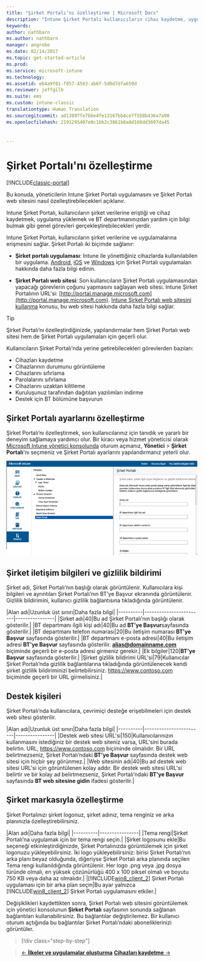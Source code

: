 ```yaml
---
title: "Şirket Portalı’nı özelleştirme | Microsoft Docs"
description: "Intune Şirket Portalı kullanıcıların cihaz kaydetme, uygulama yükleme ve BT departmanı bilgilerine ulaşma gibi sık kullanılan görevleri gerçekleştirmesini sağlar."
keywords: 
author: nathbarn
ms.author: nathbarn
manager: angrobe
ms.date: 02/14/2017
ms.topic: get-started-article
ms.prod: 
ms.service: microsoft-intune
ms.technology: 
ms.assetid: eb4a9f01-f857-4563-ab6f-5d0d7dfa659d
ms.reviewer: jeffgilb
ms.suite: ems
ms.custom: intune-classic
translationtype: Human Translation
ms.sourcegitcommit: ad13897fe7bbe4fe13167bb4ce7f558b436a7a90
ms.openlocfilehash: 2191295407e0c1bb2c3861b8a8d168dd3697da45


---
```


# <a name="customize-the-company-portal"></a>Şirket Portalı'nı özelleştirme

[!INCLUDE[classic-portal](../includes/classic-portal.md)]

Bu konuda, yöneticilerin Intune Şirket Portalı uygulamasını ve Şirket Portalı web sitesini nasıl özelleştirebilecekleri açıklanır.

Intune Şirket Portalı, kullanıcıların şirket verilerine eriştiği ve cihaz kaydetmek, uygulama yüklemek ve BT departmanınızdan yardım için bilgi bulmak gibi genel görevleri gerçekleştirebilecekleri yerdir.

Intune Şirket Portalı, kullanıcıların şirket verilerine ve uygulamalarına erişmesini sağlar. Şirket Portalı iki biçimde sağlanır:

-   **Şirket portalı uygulaması**: Intune ile yönettiğiniz cihazlarda kullanılabilen bir uygulama. [Android](/Intune/EndUser/using-your-android-device-with-intune), [iOS](/Intune/EndUser/using-your-iOS-or-macOS-device-with-intune) ve [Windows](/Intune/EndUser/using-your-windows-device-with-intune) için Şirket Portalı uygulamaları hakkında daha fazla bilgi edinin.


- **Şirket Portalı web sitesi**: Son kullanıcıların Şirket Portalı uygulamasından yapacağı görevlerin çoğunu yapmasını sağlayan web sitesi. Intune Şirket Portalının URL'si: [http://portal.manage.microsoft.com](http://portal.manage.microsoft.com). [Intune Şirket Portalı web sitesini kullanma](/Intune/EndUser/using-the-intune-company-portal-website) konusu, bu web sitesi hakkında daha fazla bilgi sağlar.

> [!TIP]
> Şirket Portalı’nı özelleştirdiğinizde, yapılandırmalar hem Şirket Portalı web sitesi hem de Şirket Portalı uygulamaları için geçerli olur.

Kullanıcıların Şirket Portalı’nda yerine getirebilecekleri görevlerden bazıları:

-   Cihazları kaydetme
-   Cihazlarının durumunu görüntüleme
-   Cihazlarını sıfırlama
-   Parolalarını sıfırlama
-   Cihazlarını uzaktan kilitleme
-   Kuruluşunuz tarafından dağıtılan yazılımları indirme
-   Destek için BT bölümüne başvurun

## <a name="customize-company-portal-settings"></a>Şirket Portalı ayarlarını özelleştirme
Şirket Portalı’nı özelleştirmek, son kullanıcılarınız için tanıdık ve yararlı bir deneyim sağlamaya yardımcı olur. Bir kiracı veya hizmet yöneticisi olarak [Microsoft Intune yönetici konsolunda](https://manage.microsoft.com) oturum açmanız, **Yönetici** &gt; **Şirket Portalı**'nı seçmeniz ve Şirket Portalı ayarlarını yapılandırmanız yeterli olur.

![admin-console-admin-workspace-comp-portal-settings](./media/companyportal.png)

## <a name="company-contact-information-and-privacy-statement"></a>Şirket iletişim bilgileri ve gizlilik bildirimi
Şirket adı, Şirket Portalı’nın başlığı olarak görüntülenir. Kullanıcılara kişi bilgileri ve ayrıntıları Şirket Portalı’nın BT’ye Başvur ekranında görüntülenir. Gizlilik bildirimini, kullanıcı gizlilik bağlantısına tıkladığında görüntülenir.

|Alan adı|Uzunluk üst sınırı|Daha fazla bilgi|
    |----------|------------------------|----------------|
    |Şirket adı|40|Bu ad Şirket Portalı’nın başlığı olarak gösterilir.|
    |BT departmanı ilgili kişi adı|40|Bu ad **BT’ye Başvur**sayfasında gösterilir.|
    |BT departmanı telefon numarası|20|Bu iletişim numarası **BT'ye Başvur** sayfasında gösterilir.|
    |BT departmanı e-posta adresi|40|Bu iletişim adresi **BT'ye Başvur** sayfasında gösterilir. **alias@domainname.com** biçiminde geçerli bir e-posta adresi girmeniz gerekir.|
    |Ek bilgiler|120|**BT'ye Başvur** sayfasında gösterilir.|
    |Şirket gizlilik bildirimi URL'si|79|Kullanıcılar Şirket Portalı’nda gizlilik bağlantılarına tıkladığında görüntülenecek kendi şirket gizlilik bildiriminizi belirtebilirsiniz. https://www.contoso.com biçiminde geçerli bir URL girmelisiniz.|

## <a name="support-contacts"></a>Destek kişileri
Şirket Portalı’nda kullanıcılara, çevrimiçi desteğe erişebilmeleri için destek web sitesi gösterilir.

|Alan adı|Uzunluk üst sınırı|Daha fazla bilgi|
    |----------|------------------------|----------------|
    |Destek web sitesi URL'si|150|Kullanıcılarınızın kullanmasını istediğiniz bir destek web siteniz varsa, URL'sini burada belirtin. URL, https://www.contoso.com biçiminde olmalıdır. Bir URL belirtmezseniz, Şirket Portalı’ndaki **BT'ye Başvur** sayfasında destek web sitesi için hiçbir şey görünmez.|
    |Web sitesinin adı|40|Bu ad destek web sitesi URL'si için görüntülenen kolay addır. Bir destek web sitesi URL'si belirtir ve bir kolay ad belirtmezseniz, Şirket Portalı’ndaki **BT'ye Başvur** sayfasında **BT web sitesine gidin** ifadesi gösterilir.|

## <a name="company-branding-customization"></a>Şirket markasıyla özelleştirme
Şirket Portalınızı şirket logonuz, şirket adınız, tema renginiz ve arka planınızla özelleştirebilirsiniz.

|Alan adı|Daha fazla bilgi|
    |----------|----------------|
    |Tema rengi|Şirket Portalı’na uygulamak için bir tema rengi seçin.|
    |Şirket logosunu ekle|Bu seçeneği etkinleştirdiğinizde, Şirket Portalınızda görüntülemek için şirket logonuzu yükleyebilirsiniz. İki logo yükleyebilirsiniz: birisi Şirket Portalı’nın arka planı beyaz olduğunda, diğeriyse Şirket Portalı arka planında seçilen Tema rengi kullanıldığında görüntülenir. Her logo .png veya .jpg dosya türünde olmalı, en yüksek çözünürlüğü 400 x 100 piksel olmalı ve boyutu 750 KB veya daha az olmalıdır.|
    |[!INCLUDE[win8_client_2](../includes/win8_client_2_md.md)] Şirket Portalı uygulaması için bir arka plan seçin|Bu ayar yalnızca [!INCLUDE[win8_client_2](../includes/win8_client_2_md.md)] Şirket Portalı uygulamasını etkiler.|


Değişiklikleri kaydettikten sonra, Şirket Portalı web sitesini görüntülemek için yönetici konsolunun **Şirket Portalı** sayfasının sonunda sağlanan bağlantıları kullanabilirsiniz. Bu bağlantılar değiştirilemez. Bir kullanıcı oturum açtığında bu bağlantılar Şirket Portalı’ndaki aboneliklerinizi görüntüler.

>[!div class="step-by-step"]

>[&larr; **İlkeler ve uygulamalar oluşturma**](.\start-with-a-paid-subscription-to-microsoft-intune-step-6.md)       [**Cihazları kaydetme** &rarr;](.\start-with-a-paid-subscription-to-microsoft-intune-step-8.md)  



<!--HONumber=Feb17_HO3-->


